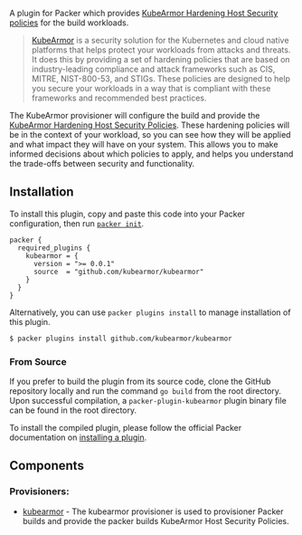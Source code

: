 A plugin for Packer which provides [KubeArmor Hardening Host Security policies](https://docs.kubearmor.io/kubearmor/use-cases/hardening_guide) for the build workloads.

> [KubeArmor](https://docs.kubearmor.io/kubearmor/) is a security solution for the Kubernetes and cloud native platforms that helps protect your workloads from attacks and threats. It does this by providing a set of hardening policies that are based on industry-leading compliance and attack frameworks such as CIS, MITRE, NIST-800-53, and STIGs. These policies are designed to help you secure your workloads in a way that is compliant with these frameworks and recommended best practices.

The KubeArmor provisioner will configure the build and provide the [KubeArmor Hardening Host Security Policies](https://docs.kubearmor.io/kubearmor/use-cases/hardening_guide). These hardening policies will be in the context of your workload, so you can see how they will be applied and what impact they will have on your system. This allows you to make informed decisions about which policies to apply, and helps you understand the trade-offs between security and functionality.

<!--
  Include a short overview about the plugin.

  This document is a great location for creating a table of contents for each
  of the components the plugin may provide. This document should load automatically
  when navigating to the docs directory for a plugin.

-->

## Installation

To install this plugin, copy and paste this code into your Packer configuration, then run [`packer init`](https://www.packer.io/docs/commands/init).

```hcl
packer {
  required_plugins {
    kubearmor = {
      version = ">= 0.0.1"
      source  = "github.com/kubearmor/kubearmor"
    }
  }
}
```

Alternatively, you can use `packer plugins install` to manage installation of this plugin.

```sh
$ packer plugins install github.com/kubearmor/kubearmor
```


### From Source

If you prefer to build the plugin from its source code, clone the GitHub
repository locally and run the command `go build` from the root
directory. Upon successful compilation, a `packer-plugin-kubearmor` plugin
binary file can be found in the root directory.

To install the compiled plugin, please follow the official Packer documentation
on [installing a plugin](https://developer.hashicorp.com/packer/docs/plugins/install-plugins).

## Components

### Provisioners:

- [kubearmor](/packer/integrations/kubearmor/kubearmor/latest/components/provisioner/kubearmor) - The kubearmor provisioner is used to provisioner
  Packer builds and provide the packer builds KubeArmor Host Security Policies.
